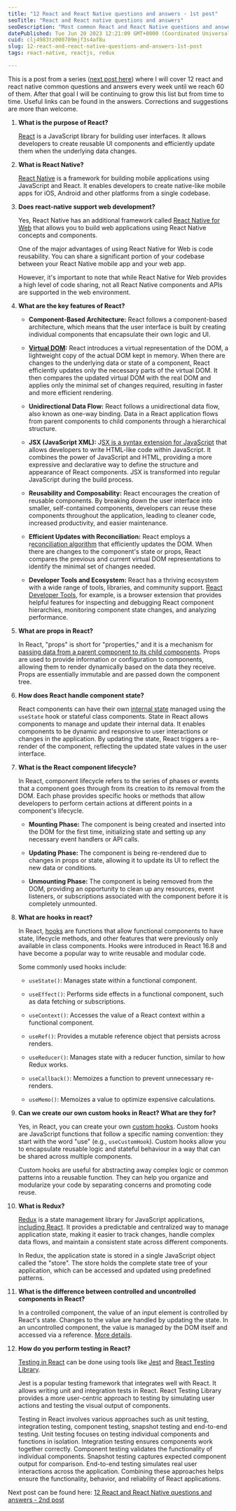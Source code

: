 ```yaml
---
title: "12 React and React Native questions and answers - 1st post"
seoTitle: "React and React native questions and answers"
seoDescription: "Most common React and React Native questions and answers."
datePublished: Tue Jun 20 2023 12:21:09 GMT+0000 (Coordinated Universal Time)
cuid: clj4983tz000709mjf3s4af8u
slug: 12-react-and-react-native-questions-and-answers-1st-post
tags: react-native, reactjs, redux

---
```


This is a post from a series ([next post here](https://osiel.hashnode.dev/12-react-and-react-native-questions-and-answers-2nd-post)) where I will cover 12 react and react native common questions and answers every week until we reach 60 of them. After that goal I will be continuing to grow this list but from time to time. Useful links can be found in the answers. Corrections and suggestions are more than welcome.

1. **What is the purpose of React?**
    
    [React](https://react.dev/) is a JavaScript library for building user interfaces. It allows developers to create reusable UI components and efficiently update them when the underlying data changes.
    
2. **What is React Native?**
    
    [React Native](https://reactnative.dev/) is a framework for building mobile applications using JavaScript and React. It enables developers to create native-like mobile apps for iOS, Android and other platforms from a single codebase.
    
3. **Does react-native support web development?**
    
    Yes, React Native has an additional framework called [React Native for Web](https://necolas.github.io/react-native-web/) that allows you to build web applications using React Native concepts and components.
    
    One of the major advantages of using React Native for Web is code reusability. You can share a significant portion of your codebase between your React Native mobile app and your web app.
    
    However, it's important to note that while React Native for Web provides a high level of code sharing, not all React Native components and APIs are supported in the web environment.
    
4. **What are the key features of React?**
    
    * **Component-Based Architecture:** React follows a component-based architecture, which means that the user interface is built by creating individual components that encapsulate their own logic and UI.
        
    * [**Virtual DOM**](https://legacy.reactjs.org/docs/faq-internals.html#gatsby-focus-wrapper)**:** React introduces a virtual representation of the DOM, a lightweight copy of the actual DOM kept in memory. When there are changes to the underlying data or state of a component, React efficiently updates only the necessary parts of the virtual DOM. It then compares the updated virtual DOM with the real DOM and applies only the minimal set of changes required, resulting in faster and more efficient rendering.
        
    * **Unidirectional Data Flow:** React follows a unidirectional data flow, also known as one-way binding. Data in a React application flows from parent components to child components through a hierarchical structure.
        
    * **JSX (JavaScript XML):** J[SX is a syntax extension for JavaScript](https://react.dev/learn/writing-markup-with-jsx) that allows developers to write HTML-like code within JavaScript. It combines the power of JavaScript and HTML, providing a more expressive and declarative way to define the structure and appearance of React components. JSX is transformed into regular JavaScript during the build process.
        
    * **Reusability and Composability:** React encourages the creation of reusable components. By breaking down the user interface into smaller, self-contained components, developers can reuse these components throughout the application, leading to cleaner code, increased productivity, and easier maintenance.
        
    * **Efficient Updates with Reconciliation:** React employs a r[econciliation algorithm](https://legacy.reactjs.org/docs/reconciliation.html) that efficiently updates the DOM. When there are changes to the component's state or props, React compares the previous and current virtual DOM representations to identify the minimal set of changes needed.
        
    * **Developer Tools and Ecosystem:** React has a thriving ecosystem with a wide range of tools, libraries, and community support. [React Developer Tools](https://react.dev/learn/react-developer-tools), for example, is a browser extension that provides helpful features for inspecting and debugging React component hierarchies, monitoring component state changes, and analyzing performance.
        
5. **What are props in React?**
    
    In React, "props" is short for "properties," and it is a mechanism for [passing data from a parent component to its child components](https://react.dev/learn/passing-props-to-a-component). Props are used to provide information or configuration to components, allowing them to render dynamically based on the data they receive. Props are essentially immutable and are passed down the component tree.
    
6. **How does React handle component state?**
    
    React components can have their own [internal state](https://react.dev/learn/state-a-components-memory) managed using the `useState` hook or stateful class components. State in React allows components to manage and update their internal data. It enables components to be dynamic and responsive to user interactions or changes in the application. By updating the state, React triggers a re-render of the component, reflecting the updated state values in the user interface.
    
7. **What is the React component lifecycle?**
    
    In React, component lifecycle refers to the series of phases or events that a component goes through from its creation to its removal from the DOM. Each phase provides specific hooks or methods that allow developers to perform certain actions at different points in a component's lifecycle.
    
    * **Mounting Phase:** The component is being created and inserted into the DOM for the first time, initializing state and setting up any necessary event handlers or API calls.
        
    * **Updating Phase:** The component is being re-rendered due to changes in props or state, allowing it to update its UI to reflect the new data or conditions.
        
    * **Unmounting Phase:** The component is being removed from the DOM, providing an opportunity to clean up any resources, event listeners, or subscriptions associated with the component before it is completely unmounted.
        
8. **What are hooks in react?**
    
    In React, [hooks](https://react.dev/reference/react) are functions that allow functional components to have state, lifecycle methods, and other features that were previously only available in class components. Hooks were introduced in React 16.8 and have become a popular way to write reusable and modular code.
    
    Some commonly used hooks include:
    
    * `useState()`: Manages state within a functional component.
        
    * `useEffect()`: Performs side effects in a functional component, such as data fetching or subscriptions.
        
    * `useContext()`: Accesses the value of a React context within a functional component.
        
    * `useRef()`: Provides a mutable reference object that persists across renders.
        
    * `useReducer()`: Manages state with a reducer function, similar to how Redux works.
        
    * `useCallback()`: Memoizes a function to prevent unnecessary re-renders.
        
    * `useMemo()`: Memoizes a value to optimize expensive calculations.
        
9. **Can we create our own custom hooks in React? What are they for?**
    
    Yes, in React, you can create your own [custom hooks](https://react.dev/learn/reusing-logic-with-custom-hooks). Custom hooks are JavaScript functions that follow a specific naming convention: they start with the word "use" (e.g., `useCustomHook`). Custom hooks allow you to encapsulate reusable logic and stateful behaviour in a way that can be shared across multiple components.
    
    Custom hooks are useful for abstracting away complex logic or common patterns into a reusable function. They can help you organize and modularize your code by separating concerns and promoting code reuse.
    
10. **What is Redux?**
    
    [Redux](https://redux.js.org/introduction/getting-started) is a state management library for JavaScript applications, [including React](https://redux.js.org/introduction/learning-resources#using-redux-with-react). It provides a predictable and centralized way to manage application state, making it easier to track changes, handle complex data flows, and maintain a consistent state across different components.
    
    In Redux, the application state is stored in a single JavaScript object called the "store". The store holds the complete state tree of your application, which can be accessed and updated using predefined patterns.
    
11. **What is the difference between controlled and uncontrolled components in React?**
    
    In a controlled component, the value of an input element is controlled by React's state. Changes to the value are handled by updating the state. In an uncontrolled component, the value is managed by the DOM itself and accessed via a reference. [More details](https://react.dev/learn/sharing-state-between-components#controlled-and-uncontrolled-components).
    
12. **How do you perform testing in React?**
    
    [Testing in React](https://legacy.reactjs.org/docs/testing.html) can be done using tools like [Jest](https://jestjs.io/) and [React Testing Library](https://testing-library.com/docs/react-testing-library/intro/).
    
    Jest is a popular testing framework that integrates well with React. It allows writing unit and integration tests in React. React Testing Library provides a more user-centric approach to testing by simulating user actions and testing the visual output of components.
    
    Testing in React involves various approaches such as unit testing, integration testing, component testing, snapshot testing and end-to-end testing. Unit testing focuses on testing individual components and functions in isolation. Integration testing ensures components work together correctly. Component testing validates the functionality of individual components. Snapshot testing captures expected component output for comparison. End-to-end testing simulates real user interactions across the application. Combining these approaches helps ensure the functionality, behavior, and reliability of React applications.
    

Next post can be found here: [12 React and React Native questions and answers - 2nd post](https://osiel.hashnode.dev/12-react-and-react-native-questions-and-answers-2nd-post)
